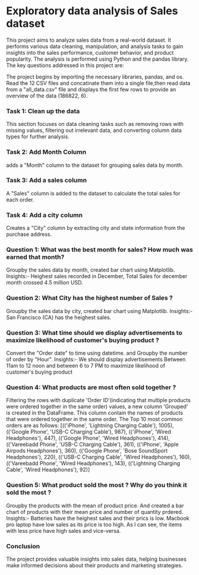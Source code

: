# Exploratory data analysis of Sales dataset
This project aims to analyze sales data from a real-world dataset. It performs various data cleaning, manipulation, and analysis tasks to gain insights into the sales performance, customer behavior, and product popularity. The analysis is performed using Python and the pandas library. The key questions addressed in this project are:

The project begins by importing the necessary libraries, pandas, and os.
Read the 12 CSV files and concatinate them into a single file,then read data from a "all_data.csv" file and displays the first few rows to provide an overview of the data (186822, 6).
### Task 1: Clean up the data
This section focuses on data cleaning tasks such as removing rows with missing values, filtering out irrelevant data, and converting column data types for further analysis. 
### Task 2: Add Month Column
adds a "Month" column to the dataset for grouping sales data by month.
### Task 3: Add a sales column
A "Sales" column is added to the dataset to calculate the total sales for each order.
### Task 4: Add a city column
Creates a "City" column by extracting city and state information from the purchase address.
### Question 1: What was the best month for sales? How much was earned that month?
Groupby the sales data by month, created bar chart using Matplotlib.
Insights:- Heighest sales recorded in December, Total Sales for december month crossed 4.5 million USD.
### Question 2: What City has the highest number of Sales ?
Groupby the sales data by city, created bar chart using Matplotlib.
Insights:- San Francisco (CA) has the heighest sales.
### Question 3: What time should we display advertisements to maximize likelihood of customer's buying product ?
Convert the "Order date" to time using datetime. and Groupby the number of order by "Hour".
Insights:- We should display advertisements Between 11am to 12 noon and between 6 to 7 PM to maximize likelihood of customer's buying product
### Question 4: What products are most often sold together ?
Filtering the rows with duplicate 'Order ID'(indicating that multiple products were ordered together in the same order) values, a new column 'Grouped' is created in the DataFrame. This column contain the names of products that were ordered together in the same order.
The Top 10 most common orders are as follows:
[(('iPhone', 'Lightning Charging Cable'), 1005),
 (('Google Phone', 'USB-C Charging Cable'), 987),
 (('iPhone', 'Wired Headphones'), 447),
 (('Google Phone', 'Wired Headphones'), 414),
 (('Vareebadd Phone', 'USB-C Charging Cable'), 361),
 (('iPhone', 'Apple Airpods Headphones'), 360),
 (('Google Phone', 'Bose SoundSport Headphones'), 220),
 (('USB-C Charging Cable', 'Wired Headphones'), 160),
 (('Vareebadd Phone', 'Wired Headphones'), 143),
 (('Lightning Charging Cable', 'Wired Headphones'), 92)]
 ### Question 5: What product sold the most ? Why do you think it sold the most ?
 Groupby the products with the mean of product price. And created a bar chart of products with their mean price and number of quantity prdered.
  Insights:- Batteries have the heighest sales and their prics is low.
  Macbook pro laptop have low sales as its price is too high.
  As I can see, the items with less price have high sales and vice-versa.

### Conclusion
The project provides valuable insights into sales data, helping businesses make informed decisions about their products and marketing strategies.
 
